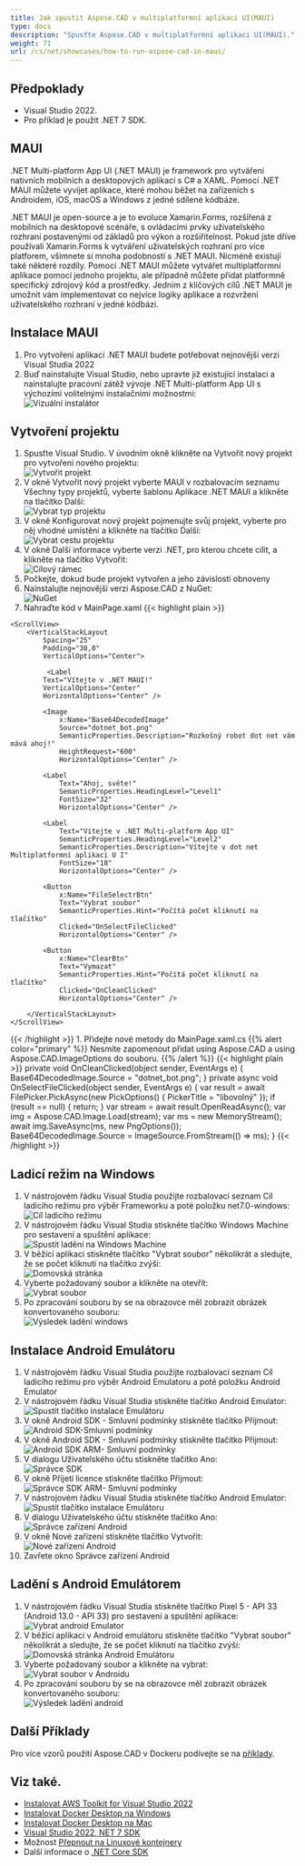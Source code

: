 ```yaml
---
title: Jak spustit Aspose.CAD v multiplatformní aplikaci UI(MAUI)
type: docs
description: "Spusťte Aspose.CAD v multiplatformní aplikaci UI(MAUI)."
weight: 71
url: /cs/net/showcases/how-to-run-aspose-cad-in-maui/
---
```


## Předpoklady
- Visual Studio 2022.
- Pro příklad je použit .NET 7 SDK.


## MAUI

.NET Multi-platform App UI (.NET MAUI) je framework pro vytváření nativních mobilních a desktopových aplikací s C# a XAML.
Pomocí .NET MAUI můžete vyvíjet aplikace, které mohou běžet na zařízeních s Androidem, iOS, macOS a Windows z jedné sdílené kódbáze.

.NET MAUI je open-source a je to evoluce Xamarin.Forms, rozšířená z mobilních na desktopové scénáře, s ovládacími prvky uživatelského rozhraní postavenými od základů pro výkon a rozšiřitelnost.
Pokud jste dříve používali Xamarin.Forms k vytváření uživatelských rozhraní pro více platforem, všimnete si mnoha podobností s .NET MAUI.
Nicméně existují také některé rozdíly.
Pomocí .NET MAUI můžete vytvářet multiplatformní aplikace pomocí jednoho projektu, ale případně můžete přidat platformně specifický zdrojový kód a prostředky.
Jedním z klíčových cílů .NET MAUI je umožnit vám implementovat co nejvíce logiky aplikace a rozvržení uživatelského rozhraní v jedné kódbázi.

## Instalace MAUI

1. Pro vytvoření aplikací .NET MAUI budete potřebovat nejnovější verzi Visual Studia 2022
1. Buď nainstalujte Visual Studio, nebo upravte již existující instalaci a nainstalujte pracovní zátěž vývoje .NET Multi-platform App UI s výchozími volitelnými instalačními možnostmi:<br>
![Vizuální instalátor](/_assets/showcases/maui/visual-installer.png)


## Vytvoření projektu

1. Spusťte Visual Studio. V úvodním okně klikněte na Vytvořit nový projekt pro vytvoření nového projektu:<br>
![Vytvořit projekt](/_assets/showcases/maui/create-project.png)<br>
1. V okně Vytvořit nový projekt vyberte MAUI v rozbalovacím seznamu Všechny typy projektů, vyberte šablonu Aplikace .NET MAUI a klikněte na tlačítko Další:<br>
![Vybrat typ projektu](/_assets/showcases/maui/select-project.png)<br>
1. V okně Konfigurovat nový projekt pojmenujte svůj projekt, vyberte pro něj vhodné umístění a klikněte na tlačítko Další:<br>
![Vybrat cestu projektu](/_assets/showcases/maui/select-project-path.png)<br>
1. V okně Další informace vyberte verzi .NET, pro kterou chcete cílit, a klikněte na tlačítko Vytvořit:<br>
![Cílový rámec](/_assets/showcases/maui/select-framework.png)<br>
1. Počkejte, dokud bude projekt vytvořen a jeho závislosti obnoveny
1. Nainstalujte nejnovější verzi Aspose.CAD z NuGet:<br>
![NuGet](/_assets/showcases/maui/nuget.png)<br>
1. Nahraďte kód v MainPage.xaml
{{< highlight plain >}}
<?xml version="1.0" encoding="utf-8" ?>
<ContentPage xmlns="http://schemas.microsoft.com/dotnet/2021/maui"
             xmlns:x="http://schemas.microsoft.com/winfx/2009/xaml"
             x:Class="MauiApp1.MainPage">

    <ScrollView>
        <VerticalStackLayout
            Spacing="25"
            Padding="30,0"
            VerticalOptions="Center">

             <Label 
            Text="Vítejte v .NET MAUI!"
            VerticalOptions="Center" 
            HorizontalOptions="Center" />

            <Image
                x:Name="Base64DecodedImage"
                Source="dotnet_bot.png"
                SemanticProperties.Description="Rozkošný robot dot net vám mává ahoj!"
                HeightRequest="600"
                HorizontalOptions="Center" />

            <Label
                Text="Ahoj, světe!"
                SemanticProperties.HeadingLevel="Level1"
                FontSize="32"
                HorizontalOptions="Center" />

            <Label
                Text="Vítejte v .NET Multi-platform App UI"
                SemanticProperties.HeadingLevel="Level2"
                SemanticProperties.Description="Vítejte v dot net Multiplatformní aplikaci U I"
                FontSize="18"
                HorizontalOptions="Center" />

            <Button
                x:Name="FileSelectrBtn"
                Text="Vybrat soubor"
                SemanticProperties.Hint="Počítá počet kliknutí na tlačítko"
                Clicked="OnSelectFileClicked"
                HorizontalOptions="Center" />

            <Button
                x:Name="ClearBtn"
                Text="Vymazat"
                SemanticProperties.Hint="Počítá počet kliknutí na tlačítko"
                Clicked="OnCleanClicked"
                HorizontalOptions="Center" />

        </VerticalStackLayout>
    </ScrollView>
</ContentPage>
{{< /highlight >}}
1. Přidejte nové metody do MainPage.xaml.cs
{{% alert color="primary" %}} 
Nesmíte zapomenout přidat using Aspose.CAD a using Aspose.CAD.ImageOptions do souboru.
{{% /alert %}}
{{< highlight plain >}}
private void OnCleanClicked(object sender, EventArgs e)
{
    Base64DecodedImage.Source = "dotnet_bot.png";
}
private async void OnSelectFileClicked(object sender, EventArgs e)
{
    var result = await FilePicker.PickAsync(new PickOptions()
    {
        PickerTitle = "libovolný"
    });
    if (result == null)
    {
        return;
    }
    var stream = await result.OpenReadAsync();
    var img = Aspose.CAD.Image.Load(stream);
    var ms = new MemoryStream();
    await img.SaveAsync(ms, new PngOptions());
    Base64DecodedImage.Source = ImageSource.FromStream(() => ms);
}
{{< /highlight >}}


## Ladicí režim na Windows

1. V nástrojovém řádku Visual Studia použijte rozbalovací seznam Cíl ladicího režimu pro výběr Frameworku a poté položku net7.0-windows:<br>
![Cíl ladicího režimu](/_assets/showcases/maui/windows-mode.png)<br>
1. V nástrojovém řádku Visual Studia stiskněte tlačítko Windows Machine pro sestavení a spuštění aplikace:<br>
![Spustit ladění na Windows Machine](/_assets/showcases/maui/windows-start-debug.png)<br>
1. V běžící aplikaci stiskněte tlačítko "Vybrat soubor" několikrát a sledujte, že se počet kliknutí na tlačítko zvýší:<br>
![Domovská stránka](/_assets/showcases/maui/windows-home-page.png)<br>
1. Vyberte požadovaný soubor a klikněte na otevřít:<br>
![Vybrat soubor](/_assets/showcases/maui/select-file.png)<br>
1. Po zpracování souboru by se na obrazovce měl zobrazit obrázek konvertovaného souboru:<br>
![Výsledek ladění windows](/_assets/showcases/maui/windows-result.png)


## Instalace Android Emulátoru

1. V nástrojovém řádku Visual Studia použijte rozbalovací seznam Cíl ladicího režimu pro výběr Android Emulatoru a poté položku Android Emulator
1. V nástrojovém řádku Visual Studia stiskněte tlačítko Android Emulator:<br>
![Spustit tlačítko instalace Emulátoru](/_assets/showcases/maui/start-install-emulator.png)<br>
1. V okně Android SDK - Smluvní podmínky stiskněte tlačítko Přijmout:<br>
![Android SDK-Smluvní podmínky](/_assets/showcases/maui/android-sdk-1.png)<br>
1. V okně Android SDK - Smluvní podmínky stiskněte tlačítko Přijmout:<br>
![Android SDK ARM- Smluvní podmínky](/_assets/showcases/maui/android-sdk-2.png)<br>
1. V dialogu Uživatelského účtu stiskněte tlačítko Ano:<br>
![Správce SDK](/_assets/showcases/maui/android-sdk-3.png)<br>
1. V okně Přijetí licence stiskněte tlačítko Přijmout:<br>
![Správce SDK ARM- Smluvní podmínky](/_assets/showcases/maui/android-sdk-4.png)<br>
1. V nástrojovém řádku Visual Studia stiskněte tlačítko Android Emulator:<br>
![Spustit tlačítko instalace Emulátoru](/_assets/showcases/maui/start-install-emulator.png)<br>
1. V dialogu Uživatelského účtu stiskněte tlačítko Ano:<br>
![Správce zařízení Android](/_assets/showcases/maui/android-device-manager.png)<br>
1. V okně Nové zařízení stiskněte tlačítko Vytvořit:<br>
![Nové zařízení Android](/_assets/showcases/maui/android-new-device.png)<br>
1. Zavřete okno Správce zařízení Android


## Ladění s Android Emulátorem

1. V nástrojovém řádku Visual Studia stiskněte tlačítko Pixel 5 - API 33 (Android 13.0 - API 33) pro sestavení a spuštění aplikace:<br>
![Vybrat android Emulator](/_assets/showcases/maui/select-android-emulator.png)<br>
1. V běžící aplikaci v Android emulátoru stiskněte tlačítko "Vybrat soubor" několikrát a sledujte, že se počet kliknutí na tlačítko zvýší:<br>
![Domovská stránka Android Emulátoru](/_assets/showcases/maui/android-home-page.png)<br>
1. Vyberte požadovaný soubor a klikněte na vybrat:<br>
![Vybrat soubor v Androidu](/_assets/showcases/maui/select-file-android.png)<br>
1. Po zpracování souboru by se na obrazovce měl zobrazit obrázek konvertovaného souboru:<br>
![Výsledek ladění android](/_assets/showcases/maui/android-result.png)


## Další Příklady

Pro více vzorů použití Aspose.CAD v Dockeru podívejte se na [příklady](https://github.com/aspose-cad/Aspose.CAD-Documentation).


## Viz také.

- [Instalovat AWS Toolkit for Visual Studio 2022](https://marketplace.visualstudio.com/items?itemName=AmazonWebServices.AWSToolkitforVisualStudio2022)
- [Instalovat Docker Desktop na Windows](https://docs.docker.com/docker-for-windows/install/)
- [Instalovat Docker Desktop na Mac](https://docs.docker.com/docker-for-mac/install/)
- [Visual Studio 2022, NET 7 SDK](https://docs.microsoft.com/en-us/dotnet/core/install/windows?tabs=net70#dependencies)
- Možnost [Přepnout na Linuxové kontejnery](https://docs.docker.com/docker-for-windows/#switch-between-windows-and-linux-containers)
- Další informace o [.NET Core SDK](https://hub.docker.com/_/microsoft-dotnet-sdk)
